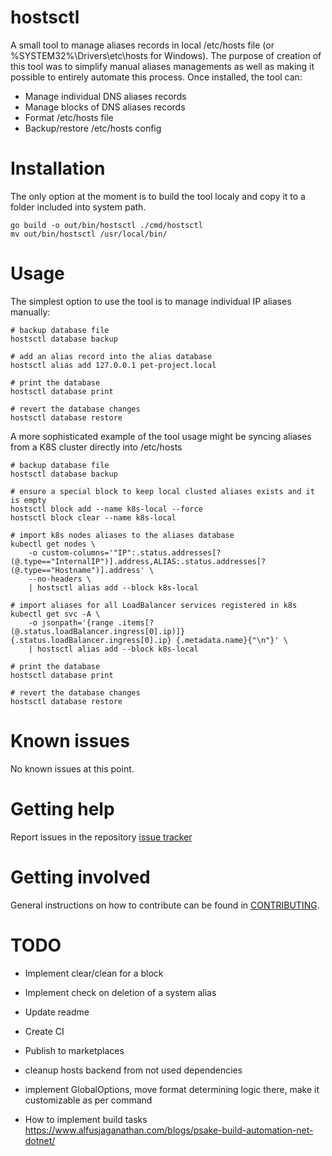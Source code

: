 # hostsctl
A small tool to manage aliases records in local /etc/hosts file (or %SYSTEM32%\Drivers\etc\hosts for Windows). The purpose of creation of this tool was to simplify manual aliases managements as well as making it possible to entirely automate this process. Once installed, the tool can:
* Manage individual DNS aliases records
* Manage blocks of DNS aliases records
* Format /etc/hosts file
* Backup/restore /etc/hosts config

# Installation
The only option at the moment is to build the tool localy and copy it to a folder included into system path.
```
go build -o out/bin/hostsctl ./cmd/hostsctl
mv out/bin/hostsctl /usr/local/bin/
```

# Usage
The simplest option to use the tool is to manage individual IP aliases manually:
```
# backup database file
hostsctl database backup

# add an alias record into the alias database
hostsctl alias add 127.0.0.1 pet-project.local

# print the database
hostsctl database print

# revert the database changes
hostsctl database restore
```

A more sophisticated example of the tool usage might be syncing aliases from a K8S cluster directly into /etc/hosts
```
# backup database file
hostsctl database backup

# ensure a special block to keep local clusted aliases exists and it is empty
hostsctl block add --name k8s-local --force
hostsctl block clear --name k8s-local

# import k8s nodes aliases to the aliases database
kubectl get nodes \
    -o custom-columns='"IP":.status.addresses[?(@.type=="InternalIP")].address,ALIAS:.status.addresses[?(@.type=="Hostname")].address' \
    --no-headers \
    | hostsctl alias add --block k8s-local

# import aliases for all LoadBalancer services registered in k8s
kubectl get svc -A \
    -o jsonpath='{range .items[?(@.status.loadBalancer.ingress[0].ip)]}{.status.loadBalancer.ingress[0].ip} {.metadata.name}{"\n"}' \
    | hostsctl alias add --block k8s-local

# print the database
hostsctl database print

# revert the database changes
hostsctl database restore
```

# Known issues
No known issues at this point.

# Getting help
Report issues in the repository [issue tracker](https://github.com/0xcfff/hostsctl/issues)

# Getting involved
General instructions on how to contribute can be found in [CONTRIBUTING](CONTRIBUTING.md).

# TODO
* Implement clear/clean for a block
* Implement check on deletion of a system alias
* Update readme
* Create CI
* Publish to marketplaces

* cleanup hosts backend from not used dependencies
* implement GlobalOptions, move format determining logic there, make it customizable as per command
* How to implement build tasks https://www.alfusjaganathan.com/blogs/psake-build-automation-net-dotnet/